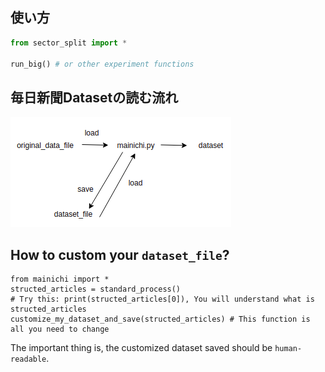 ## 使い方


```py
from sector_split import *

run_big() # or other experiment functions
```

## 毎日新聞Datasetの読む流れ

![nagare](dataset_loader.png)

## How to custom your `dataset_file`?

```
from mainichi import *
structed_articles = standard_process()
# Try this: print(structed_articles[0]), You will understand what is structed_articles
customize_my_dataset_and_save(structed_articles) # This function is all you need to change
```

The important thing is, the customized dataset saved should be `human-readable`.

